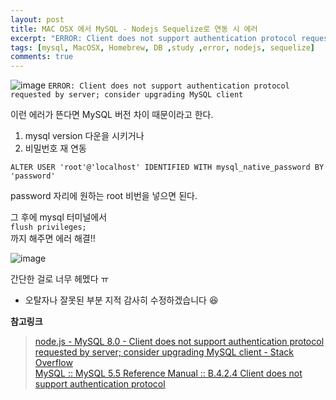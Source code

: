 ```yaml
---
layout: post
title: MAC OSX 에서 MySQL - Nodejs Sequelize로 연동 시 에러 
excerpt: "ERROR: Client does not support authentication protocol requested by server; consider upgrading MySQL client"
tags: [mysql, MacOSX, Homebrew, DB ,study ,error, nodejs, sequelize]
comments: true
---
```


![image](https://user-images.githubusercontent.com/42940194/57528809-4273e880-736e-11e9-811b-37f2dc43077e.png)
`ERROR: Client does not support authentication protocol requested by server; consider upgrading MySQL client`

이런 에러가 뜬다면 MySQL 버전 차이 때문이라고 한다.
1. mysql version 다운을 시키거나 
2. 비밀번호 재 연동

`ALTER USER 'root'@'localhost' IDENTIFIED WITH mysql_native_password BY 'password'`

password 자리에 원하는 root 비번을 넣으면 된다. <br>

그 후에 mysql 터미널에서 <br>
`flush privileges;`	<br>
까지 해주면 에러 해결!!

![image](https://user-images.githubusercontent.com/42940194/57528746-1193b380-736e-11e9-8a67-120c660f0623.png)

간단한 걸로 너무 헤멨다 ㅠ

* 오탈자나 잘못된 부분 지적 감사히 수정하겠습니다 😆

**참고링크**
> [node.js - MySQL 8.0 - Client does not support authentication protocol requested by server; consider upgrading MySQL client - Stack Overflow](https://stackoverflow.com/questions/50093144/mysql-8-0-client-does-not-support-authentication-protocol-requested-by-server)<br>
> [MySQL :: MySQL 5.5 Reference Manual :: B.4.2.4 Client does not support authentication protocol](https://dev.mysql.com/doc/refman/5.5/en/old-client.html)
